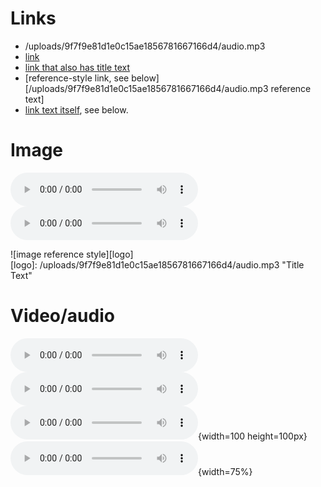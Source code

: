 # Links
- /uploads/9f7f9e81d1e0c15ae1856781667166d4/audio.mp3
- [link](/uploads/9f7f9e81d1e0c15ae1856781667166d4/audio.mp3)
- [link that also has title text](/uploads/9f7f9e81d1e0c15ae1856781667166d4/audio.mp3 "This link takes you to somewhere!")
- [reference-style link, see below][/uploads/9f7f9e81d1e0c15ae1856781667166d4/audio.mp3 reference text]
- [link text itself][], see below.

[arbitrary case-insensitive reference text]: /uploads/9f7f9e81d1e0c15ae1856781667166d4/audio.mp3  
[1]: /uploads/9f7f9e81d1e0c15ae1856781667166d4/audio.mp3
[link text itself]: /uploads/9f7f9e81d1e0c15ae1856781667166d4/audio.mp3

# Image

![image](/uploads/9f7f9e81d1e0c15ae1856781667166d4/audio.mp3)  
![image with title text](/uploads/9f7f9e81d1e0c15ae1856781667166d4/audio.mp3 "Title Text")  

![image reference style][logo]  
[logo]: /uploads/9f7f9e81d1e0c15ae1856781667166d4/audio.mp3 "Title Text"

# Video/audio

![Video](/uploads/9f7f9e81d1e0c15ae1856781667166d4/audio.mp3)  
![Video with title text](/uploads/9f7f9e81d1e0c15ae1856781667166d4/audio.mp3)  
![Video with title text with absolute size](/uploads/9f7f9e81d1e0c15ae1856781667166d4/audio.mp3 "Title Text"){width=100 height=100px}  
![Video with title text with relative size](/uploads/9f7f9e81d1e0c15ae1856781667166d4/audio.mp3 "Title Text"){width=75%}

